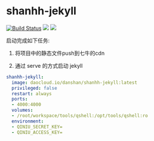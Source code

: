 # shanhh-jekyll

[![Build Status](https://travis-ci.org/danshan/shanhh-jekyll.svg?branch=master)](https://travis-ci.org/danshan/shanhh-jekyll)
[![](https://images.microbadger.com/badges/image/danshan/shanhh-jekyll.svg)](https://microbadger.com/images/danshan/shanhh-jekyll "Get your own image badge on microbadger.com")
[![](https://images.microbadger.com/badges/version/danshan/shanhh-jekyll.svg)](https://microbadger.com/images/danshan/shanhh-jekyll "Get your own version badge on microbadger.com")

启动完成如下任务:

1. 将项目中的静态文件push到七牛的cdn

2. 通过 serve 的方式启动 jekyll

```yaml
shanhh-jekyll:
  image: daocloud.io/danshan/shanhh-jekyll:latest
  privileged: false
  restart: always
  ports:
  - 4000:4000
  volumes:
  - /root/workspace/tools/qshell:/opt/tools/qshell:ro
  environment:
  - QINIU_SECRET_KEY=
  - QINIU_ACCESS_KEY=
```
